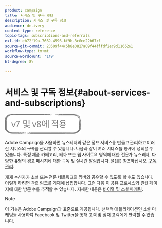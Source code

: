 ```yaml
---
product: campaign
title: 서비스 및 구독 정보
description: 서비스 및 구독 정보
audience: delivery
content-type: reference
topic-tags: subscriptions-and-referrals
exl-id: eb72f19a-7669-4596-bf9b-8c0ce22b67bf
source-git-commit: 20509f44c5b8e0827a09f44dffdf2ec9d11652a1
workflow-type: tm+mt
source-wordcount: '149'
ht-degree: 8%

---
```


# 서비스 및 구독 정보{#about-services-and-subscriptions}

![](../../assets/common.svg)

Adobe Campaign을 사용하면 뉴스레터와 같은 정보 서비스를 만들고 관리하고 이러한 서비스의 구독을 관리할 수 있습니다. 다음과 같이 여러 서비스를 동시에 정의할 수 있습니다. 특정 제품 카테고리, 테마 또는 웹 사이트의 영역에 대한 전문가 뉴스레터, 다양한 유형의 경고 메시지에 대한 구독 및 실시간 알림입니다. 을(를) 참조하십시오. [구독 관리](managing-subscriptions.md).

게재 수신자가 소셜 또는 전문 네트워크의 멤버와 공유할 수 있도록 할 수도 있습니다. 이렇게 하려면 관련 링크를 게재에 삽입합니다. 그런 다음 이 공유 프로세스와 관련 페이지에 대한 방문 수를 추적할 수 있습니다. 자세한 내용은 [바이럴 및 소셜 마케팅](viral-and-social-marketing.md).

>[!NOTE]
>
>이 기능은 Adobe Campaign과 표준으로 제공됩니다. 선택적 애플리케이션인 소셜 마케팅을 사용하여 Facebook 및 Twitter을 통해 고객 및 잠재 고객에게 연락할 수 있습니다.
